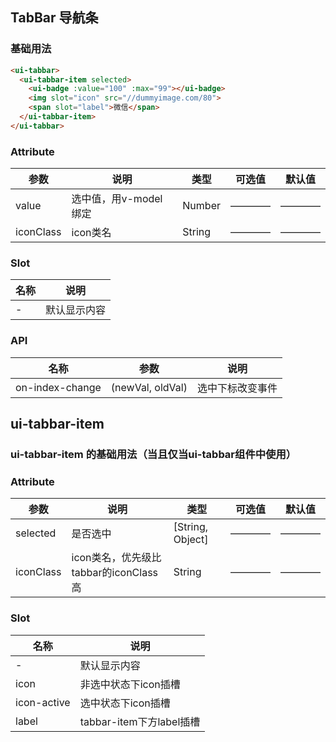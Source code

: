 ## TabBar 导航条

### 基础用法

```html
<ui-tabbar>
  <ui-tabbar-item selected>
    <ui-badge :value="100" :max="99"></ui-badge>
    <img slot="icon" src="//dummyimage.com/80">
    <span slot="label">微信</span>
  </ui-tabbar-item>
</ui-tabbar>
```

### Attribute

| 参数      | 说明    | 类型      | 可选值       | 默认值   |
|---------- |-------- |---------- |------------ |-------- |
|value |选中值，用v-model绑定 |Number |————|———— |
|iconClass |icon类名 |String |————|———— |


### Slot

| 名称      | 说明    |
|---------- |-------- |
|- | 默认显示内容 |


### API

| 名称      | 参数    | 说明    |
|---------- |-------- |-------- |
|on-index-change | (newVal, oldVal) | 选中下标改变事件 |

## ui-tabbar-item
### ui-tabbar-item 的基础用法（当且仅当ui-tabbar组件中使用）

### Attribute
| 参数      | 说明    | 类型      | 可选值       | 默认值   |
|---------- |-------- |---------- |------------ |-------- |
|selected |是否选中 |[String, Object] |————|———— |
|iconClass |icon类名，优先级比tabbar的iconClass高 |String |————|———— |


### Slot

| 名称      | 说明    |
|---------- |-------- |
|- | 默认显示内容 |
|icon | 非选中状态下icon插槽 |
|icon-active | 选中状态下icon插槽 |
|label | tabbar-item下方label插槽 |
